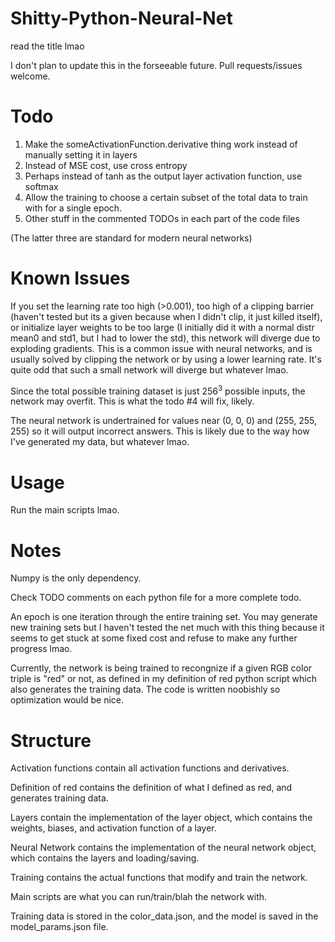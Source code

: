 # Shitty-Python-Neural-Net
read the title lmao

I don't plan to update this in the forseeable future. Pull requests/issues welcome.

# Todo
1. Make the someActivationFunction.derivative thing work instead of manually setting it in layers
2. Instead of MSE cost, use cross entropy
3. Perhaps instead of tanh as the output layer activation function, use softmax
4. Allow the training to choose a certain subset of the total data to train with for a single epoch.
5. Other stuff in the commented TODOs in each part of the code files

(The latter three are standard for modern neural networks)

# Known Issues
If you set the learning rate too high (>0.001), too high of a clipping barrier (haven't tested but its a given because when I didn't clip, it just killed itself), or initialize layer weights to be too large (I initially did it with a normal distr mean0 and std1, but I had to lower the std), this network will diverge due to exploding gradients. This is a common issue with neural networks, and is usually solved by clipping the network or by using a lower learning rate. It's quite odd that such a small network will diverge but whatever lmao.

Since the total possible training dataset is just 256<sup>3</sup> possible inputs, the network may overfit. This is what the todo #4 will fix, likely.

The neural network is undertrained for values near (0, 0, 0) and (255, 255, 255) so it will output incorrect answers. This is likely due to the way how I've generated my data, but whatever lmao.

# Usage
Run the main scripts lmao. 

# Notes
Numpy is the only dependency.

Check TODO comments on each python file for a more complete todo.

An epoch is one iteration through the entire training set. You may generate new training sets but I haven't tested the net much with this thing because it seems to get stuck at some fixed cost and refuse to make any further progress lmao.

Currently, the network is being trained to recongnize if a given RGB color triple is "red" or not, as defined in my definition of red python script which also generates the training data. The code is written noobishly so optimization would be nice.

# Structure
Activation functions contain all activation functions and derivatives.

Definition of red contains the definition of what I defined as red, and generates training data.

Layers contain the implementation of the layer object, which contains the weights, biases, and activation function of a layer.

Neural Network contains the implementation of the neural network object, which contains the layers and loading/saving.

Training contains the actual functions that modify and train the network.

Main scripts are what you can run/train/blah the network with.

Training data is stored in the color_data.json, and the model is saved in the model_params.json file.
